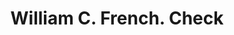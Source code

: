 ---
doi: 10.7916/D85M7HW9
date_other: '1880'
date_other_textual: 1880-1889
form: printed ephemera
genre:
- Checks (bank checks)
name:
- William C. French
object_in_context_url: https://biggert.cul.columbia.edu/items/view/ave_biggert_01800
subject_hierarchical_geographic:
- Boston, Massachusetts, United States
subject_name:
- William C. French
title: William C. French. Check
sort_title: William C. French. Check
call_number: ave_biggert_01800
coordinates:
- 42.35805555555556,-71.06361111111111
pid: ave_biggert_01800
identifiers: ave_biggert_01800
thumbnail: false
permalink: /biggert/ave_biggert_01800/
layout: iiif-image-page
---